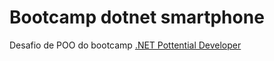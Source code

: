 # Bootcamp dotnet smartphone

Desafio de POO do bootcamp [.NET Pottential Developer](https://web.dio.me/track/35a4e967-50e1-4140-a858-a6c8f63904c4)
